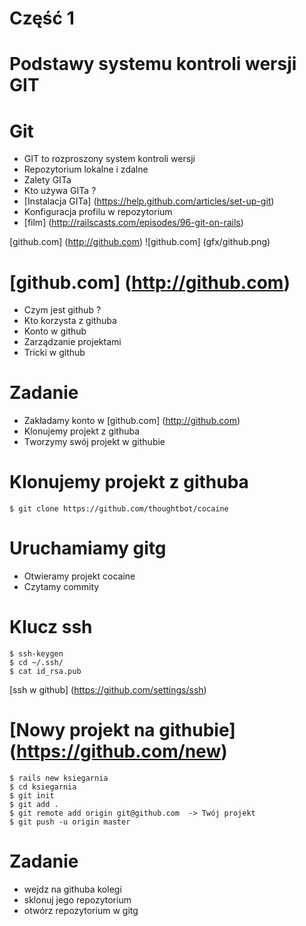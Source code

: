 <!SLIDE title-slide transition=fade>

# Część 1 #

<!SLIDE transition=fade>

# Podstawy systemu kontroli wersji GIT

<!SLIDE bullets incremental smaller transition=fade>

# Git

  * GIT to rozproszony system kontroli wersji
  * Repozytorium lokalne i zdalne
  * Zalety GITa
  * Kto używa GITa ?
  * [Instalacja GITa] (https://help.github.com/articles/set-up-git)
  * Konfiguracja profilu w repozytorium
  * [film] (http://railscasts.com/episodes/96-git-on-rails)


<!SLIDE transition=fade>
[github.com] (http://github.com)
![github.com] (gfx/github.png)

<!SLIDE bullets incremental smaller transition=fade>

# [github.com] (http://github.com)

  * Czym jest github ?
  * Kto korzysta z githuba
  * Konto w github
  * Zarządzanie projektami
  * Tricki w github


<!SLIDE bullets incremental transition=fade>
# Zadanie
* Zakładamy konto w [github.com] (http://github.com)
* Klonujemy projekt z githuba
* Tworzymy swój projekt w githubie


<!SLIDE commandline incremental small transition=fade>
# Klonujemy projekt z githuba

    $ git clone https://github.com/thoughtbot/cocaine

<!SLIDE bullets incremental small transition=fade>
# Uruchamiamy gitg
* Otwieramy projekt cocaine
* Czytamy commity

<!SLIDE commandline incremental transition=fade>
# Klucz ssh

    $ ssh-keygen
    $ cd ~/.ssh/
    $ cat id_rsa.pub

[ssh w github] (https://github.com/settings/ssh)

<!SLIDE commandline incremental transition=fade>
# [Nowy projekt na githubie] (https://github.com/new)

    $ rails new ksiegarnia
    $ cd ksiegarnia
    $ git init
    $ git add .
    $ git remote add origin git@github.com  -> Twój projekt
    $ git push -u origin master

<!SLIDE bullets incremental transition=fade>
# Zadanie
  * wejdz na githuba kolegi
  * sklonuj jego repozytorium
  * otwórz repozytorium w gitg



